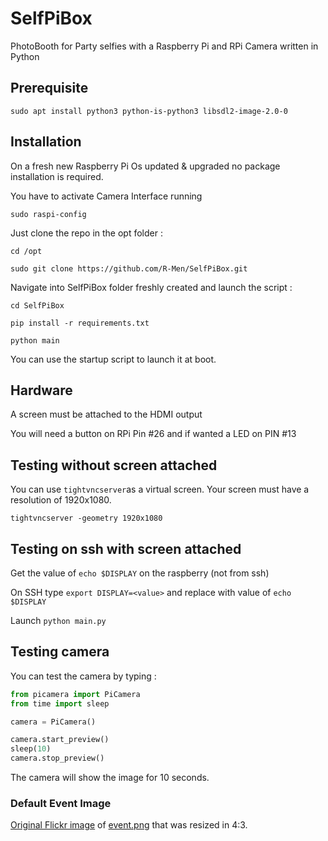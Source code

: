 # SelfPiBox
PhotoBooth for Party selfies with a Raspberry Pi and RPi Camera written in Python

## Prerequisite

`sudo apt install python3 python-is-python3 libsdl2-image-2.0-0`

## Installation
On a fresh new Raspberry Pi Os updated & upgraded no package installation is required. 

You have to activate Camera Interface running 

`sudo raspi-config`

Just clone the repo in the opt folder :

`cd /opt`

`sudo git clone https://github.com/R-Men/SelfPiBox.git`

Navigate into SelfPiBox folder freshly created and launch the script : 

`cd SelfPiBox`

`pip install -r requirements.txt`

`python main`

You can use the startup script to launch it at boot.

## Hardware 
A screen must be attached to the HDMI output

You will need a button on RPi Pin #26 and if wanted a LED on PIN #13

## Testing without screen attached
You can use `tightvncserver`as a virtual screen. Your screen must have a resolution of 1920x1080.

`tightvncserver -geometry 1920x1080`

## Testing on ssh with screen attached
Get the value of `echo $DISPLAY` on the raspberry (not from ssh)

On SSH type `export DISPLAY=<value>` and replace <value> with value of `echo $DISPLAY`

Launch `python main.py`

## Testing camera
You can test the camera by typing :
```python
from picamera import PiCamera
from time import sleep

camera = PiCamera()

camera.start_preview()
sleep(10)
camera.stop_preview()
```
The camera will show the image for 10 seconds.

### Default Event Image 
[Original Flickr image](https://flic.kr/p/LhSZBG) of [event.png](assets/background/event.png) that was resized in 4:3. 
